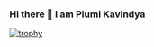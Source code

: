 ### Hi there 👋 I am Piumi Kavindya

<!--
**Piumikavindya/Piumikavindya** is a ✨ _special_ ✨ repository because its `README.md` (this file) appears on your GitHub profile.

Here are some ideas to get you started:

- 🔭 I’m currently working on ...
- 🌱 I’m currently learning ...
- 👯 I’m looking to collaborate on ...
- 🤔 I’m looking for help with ...
- 💬 Ask me about ...
- 📫 How to reach me: ...
- 😄 Pronouns: ...
- ⚡ Fun fact: ...
-->
[![trophy](https://github-profile-trophy.vercel.app/?username=Piumikavindya&theme=onedark&no-bg=true)](https://github.com/ryo-ma/github-profile-trophy)
